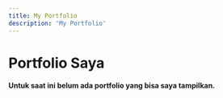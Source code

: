 ```yaml
---
title: My Portfolio
description: 'My Portfolio'
---
```


# Portfolio Saya

#### Untuk saat ini belum ada portfolio yang bisa saya tampilkan.
